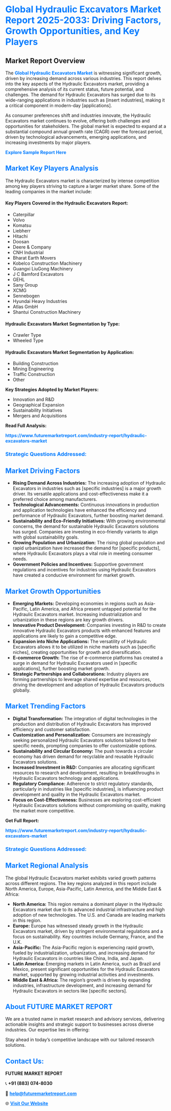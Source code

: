 <h1 style="color: #007BFF;">Global Hydraulic Excavators Market Report 2025-2033: Driving Factors, Growth Opportunities, and Key Players</h1>

<section id="overview">
<h2>Market Report Overview</h2>
<p>The <a href="https://www.futuremarketreport.com/industry-report/hydraulic-excavators-market" style="color: #007BFF; text-decoration: none;"><strong>Global Hydraulic Excavators Market</strong></a> is witnessing significant growth, driven by increasing demand across various industries. This report delves into the key aspects of the Hydraulic Excavators market, providing a comprehensive analysis of its current status, future potential, and challenges. The demand for Hydraulic Excavators has surged due to its wide-ranging applications in industries such as [insert industries], making it a critical component in modern-day [applications].</p>
<p>As consumer preferences shift and industries innovate, the Hydraulic Excavators market continues to evolve, offering both challenges and opportunities for stakeholders. The global market is expected to expand at a substantial compound annual growth rate (CAGR) over the forecast period, driven by technological advancements, emerging applications, and increasing investments by major players.</p>
</section>

<section id="overview">
<p><a href="https://www.futuremarketreport.com/request-sample/reportId=90761" style="color: #007BFF; text-decoration: none;"><strong>Explore Sample Report Here</strong></a></p>
</section>

<section id="key-players">
<h2 style="color: #007BFF;">Market Key Players Analysis</h2>
<p>The Hydraulic Excavators market is characterized by intense competition among key players striving to capture a larger market share. Some of the leading companies in the market include:</p>
<h4>Key Players Covered in the Hydraulic Excavators Report:</h4>
<ul><li>Caterpillar</li><li>Volvo</li><li>Komatsu</li><li>Liebherr</li><li>Hitachi</li><li>Doosan</li><li>Deere &amp; Company</li><li>CNH Industrial</li><li>Bharat Earth Movers</li><li>Kobelco Construction Machinery</li><li>Guangxi LiuGong Machinery</li><li>J C Bamford Excavators</li><li>GEHL</li><li>Sany Group</li><li>XCMG</li><li>Sennebogen</li><li>Hyundai Heavy Industries</li><li>Atlas GmbH</li><li>Shantui Construction Machinery</li></ul>
<h4>Hydraulic Excavators Market Segmentation by Type:</h4>
<ul><li>Crawler Type</li><li>Wheeled Type</li></ul>

<h4>Hydraulic Excavators Market Segmentation by Application:</h4>
<ul><li>Building Construction</li><li>Mining Engineering</li><li>Traffic Construction</li><li>Other</li></ul>
<p><strong>Key Strategies Adopted by Market Players:</strong></p>
<ul>
<li>Innovation and R&D</li>
<li>Geographical Expansion</li>
<li>Sustainability Initiatives</li>
<li>Mergers and Acquisitions</li>
</ul>
</section>

<section>
<p><strong>Read Full Analysis: </strong></p><a href="https://www.futuremarketreport.com/industry-report/hydraulic-excavators-market" style="color: #007BFF; text-decoration: none;"><strong>https://www.futuremarketreport.com/industry-report/hydraulic-excavators-market</strong></a>
<h3 style="color: #007BFF;">Strategic Questions Addressed:</h3>
</section>

<section id="driving-factors">
<h2 style="color: #007BFF;">Market Driving Factors</h2>
<ul>
<li><strong>Rising Demand Across Industries:</strong> The increasing adoption of Hydraulic Excavators in industries such as [specific industries] is a major growth driver. Its versatile applications and cost-effectiveness make it a preferred choice among manufacturers.</li>
<li><strong>Technological Advancements:</strong> Continuous innovations in production and application technologies have enhanced the efficiency and performance of Hydraulic Excavators, further boosting market demand.</li>
<li><strong>Sustainability and Eco-Friendly Initiatives:</strong> With growing environmental concerns, the demand for sustainable Hydraulic Excavators solutions has surged. Companies are investing in eco-friendly variants to align with global sustainability goals.</li>
<li><strong>Growing Population and Urbanization:</strong> The rising global population and rapid urbanization have increased the demand for [specific products], where Hydraulic Excavators plays a vital role in meeting consumer needs.</li>
<li><strong>Government Policies and Incentives:</strong> Supportive government regulations and incentives for industries using Hydraulic Excavators have created a conducive environment for market growth.</li>
</ul>
</section>

<section id="growth-opportunities">
<h2 style="color: #007BFF;">Market Growth Opportunities</h2>
<ul>
<li><strong>Emerging Markets:</strong> Developing economies in regions such as Asia-Pacific, Latin America, and Africa present untapped potential for the Hydraulic Excavators market. Increasing industrialization and urbanization in these regions are key growth drivers.</li>
<li><strong>Innovative Product Development:</strong> Companies investing in R&D to create innovative Hydraulic Excavators products with enhanced features and applications are likely to gain a competitive edge.</li>
<li><strong>Expansion into Niche Applications:</strong> The versatility of Hydraulic Excavators allows it to be utilized in niche markets such as [specific niches], creating opportunities for growth and diversification.</li>
<li><strong>E-commerce Growth:</strong> The rise of e-commerce platforms has created a surge in demand for Hydraulic Excavators used in [specific applications], further boosting market growth.</li>
<li><strong>Strategic Partnerships and Collaborations:</strong> Industry players are forming partnerships to leverage shared expertise and resources, driving the development and adoption of Hydraulic Excavators products globally.</li>
</ul>
</section>

<section id="trending-factors">
<h2 style="color: #007BFF;">Market Trending Factors</h2>
<ul>
<li><strong>Digital Transformation:</strong> The integration of digital technologies in the production and distribution of Hydraulic Excavators has improved efficiency and customer satisfaction.</li>
<li><strong>Customization and Personalization:</strong> Consumers are increasingly seeking personalized Hydraulic Excavators solutions tailored to their specific needs, prompting companies to offer customizable options.</li>
<li><strong>Sustainability and Circular Economy:</strong> The push towards a circular economy has driven demand for recyclable and reusable Hydraulic Excavators solutions.</li>
<li><strong>Increased Investment in R&D:</strong> Companies are allocating significant resources to research and development, resulting in breakthroughs in Hydraulic Excavators technology and applications.</li>
<li><strong>Regulatory Compliance:</strong> Adherence to strict regulatory standards, particularly in industries like [specific industries], is influencing product development and quality in the Hydraulic Excavators market.</li>
<li><strong>Focus on Cost-Effectiveness:</strong> Businesses are exploring cost-efficient Hydraulic Excavators solutions without compromising on quality, making the market more competitive.</li>
</ul>
</section>

<section>
<p><strong>Get Full Report: </strong></p><a href="https://www.futuremarketreport.com/industry-report/hydraulic-excavators-market" style="color: #007BFF; text-decoration: none;"><strong>https://www.futuremarketreport.com/industry-report/hydraulic-excavators-market</strong></a>
<h3 style="color: #007BFF;">Strategic Questions Addressed:</h3>
</section>


<section id="regional-analysis">
<h2 style="color: #007BFF;">Market Regional Analysis</h2>
<p>The global Hydraulic Excavators market exhibits varied growth patterns across different regions. The key regions analyzed in this report include North America, Europe, Asia-Pacific, Latin America, and the Middle East & Africa:</p>
<ul>
<li><strong>North America:</strong> This region remains a dominant player in the Hydraulic Excavators market due to its advanced industrial infrastructure and high adoption of new technologies. The U.S. and Canada are leading markets in this region.</li>
<li><strong>Europe:</strong> Europe has witnessed steady growth in the Hydraulic Excavators market, driven by stringent environmental regulations and a focus on sustainability. Key countries include Germany, France, and the U.K.</li>
<li><strong>Asia-Pacific:</strong> The Asia-Pacific region is experiencing rapid growth, fueled by industrialization, urbanization, and increasing demand for Hydraulic Excavators in countries like China, India, and Japan.</li>
<li><strong>Latin America:</strong> Emerging markets in Latin America, such as Brazil and Mexico, present significant opportunities for the Hydraulic Excavators market, supported by growing industrial activities and investments.</li>
<li><strong>Middle East & Africa:</strong> The region’s growth is driven by expanding industries, infrastructure development, and increasing demand for Hydraulic Excavators in sectors like [specific sectors].</li>
</ul>
</section>

<footer>
<h2 style="color: #007BFF;">About FUTURE MARKET REPORT</h2>
<p>We are a trusted name in market research and advisory services, delivering actionable insights and strategic support to businesses across diverse industries. Our expertise lies in offering:</p>

<p>Stay ahead in today’s competitive landscape with our tailored research solutions.</p>

<h2 style="color: #007BFF;">Contact Us:</h2>
<p><strong>FUTURE MARKET REPORT</strong></p>
<p>📞 <strong>+91 (883) 074-8030</strong></p>
<p>📧 <strong><a href="mailto:help@futuremarketreport.com" style="color: #007BFF;">help@futuremarketreport.com</a></strong></p>
<p>🌐 <strong><a href="https://www.futuremarketreport.com/" style="color: #007BFF;">Visit Our Website</a></strong></p>
</footer>